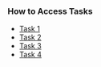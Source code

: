 ### How to Access Tasks  
- [Task 1](https://aknafea01.github.io/NTI/Task-1) 
- [Task 2](https://aknafea01.github.io/NTI/Task-2)
- [Task 3](https://aknafea01.github.io/NTI/Task-3) 
- [Task 4](https://aknafea01.github.io/NTI/Task-4) 

